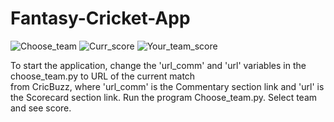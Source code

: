 # Fantasy-Cricket-App
![Choose_team](https://user-images.githubusercontent.com/46834333/115272826-752eda00-a15c-11eb-8d4f-775659285441.png)
![Curr_score](https://user-images.githubusercontent.com/46834333/115272833-76f89d80-a15c-11eb-9212-7042d6d88fab.png)
![Your_team_score](https://user-images.githubusercontent.com/46834333/115272840-7829ca80-a15c-11eb-84ee-8fcf9aa83039.png)


To start the application, change the 'url_comm' and 'url' variables in the choose_team.py to URL of the current match  
from CricBuzz, where 'url_comm' is the Commentary section link and 'url' is the Scorecard section link. Run the program
Choose_team.py. Select team and see score.
